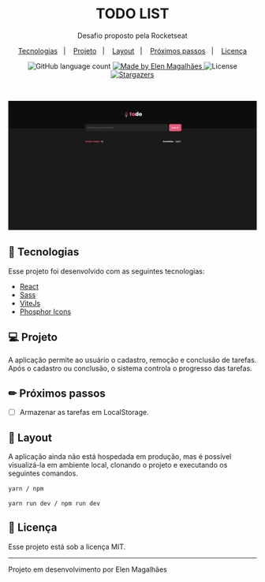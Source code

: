 <h1 align="center"> TODO LIST </h1>

<p align="center">
Desafio proposto pela Rocketseat
</p>

<p align="center">
  <a href="#-tecnologias">Tecnologias</a>&nbsp;&nbsp;&nbsp;|&nbsp;&nbsp;&nbsp;
  <a href="#-projeto">Projeto</a>&nbsp;&nbsp;&nbsp;|&nbsp;&nbsp;&nbsp;
  <a href="#-layout">Layout</a>&nbsp;&nbsp;&nbsp;|&nbsp;&nbsp;&nbsp;
  <a href="#-proximos-passos">Próximos passos</a>&nbsp;&nbsp;&nbsp;|&nbsp;&nbsp;&nbsp;
  <a href="#memo-licença">Licença</a>
</p>

<p align="center"> 
  <img alt="GitHub language count" src="https://img.shields.io/github/languages/count/elenmagalhaes/todo-web?color=49AA26">
  <a href="https://rocketseat.com.br">
    <img alt="Made by Elen Magalhães" src="https://img.shields.io/badge/made%20by-Elen Magalhães-%49AA26">
  </a>
  <img alt="License" src="https://img.shields.io/static/v1?label=license&message=MIT&color=49AA26&labelColor=000000">
  <a href="https://github.com/elenmagalhaes/todo-web/stargazers">
    <img alt="Stargazers" src="https://img.shields.io/github/stars/elenmagalhaes/todo-web?style=social">
  </a>
</p>

<br>

<p align="center">
  <img alt="todo-web" src=".github/project_overview.png" weight="100%">
</p>

## 🚀 Tecnologias

Esse projeto foi desenvolvido com as seguintes tecnologias:

- [React](https://pt-br.reactjs.org)
- [Sass](https://sass-lang.com)
- [ViteJs](https://vitejs.dev)
- [Phosphor Icons](https://github.com/phosphor-icons/homepage)

## 💻 Projeto

A aplicação permite ao usuário o cadastro, remoção e conclusão de tarefas. Após o cadastro ou conclusão, o sistema controla o progresso das tarefas.

## ✏ Próximos passos

- [ ] Armazenar as tarefas em LocalStorage.

## 🔖 Layout

A aplicação ainda não está hospedada em produção, mas é possível visualizá-la em ambiente local, clonando o projeto e executando os seguintes comandos.

```
yarn / npm
```

```
yarn run dev / npm run dev
```

## :memo: Licença

Esse projeto está sob a licença MIT.

---

Projeto em desenvolvimento por Elen Magalhães
